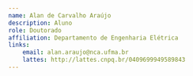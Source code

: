 ```yaml
---
name: Alan de Carvalho Araújo
description: Aluno
role: Doutorado
affiliation: Departamento de Engenharia Elétrica
links:
	email: alan.araujo@nca.ufma.br
	lattes: http://lattes.cnpq.br/0409699949589843
---
```


